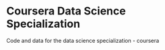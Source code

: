Coursera Data Science Specialization
===================

Code and data for the data science specialization - coursera

